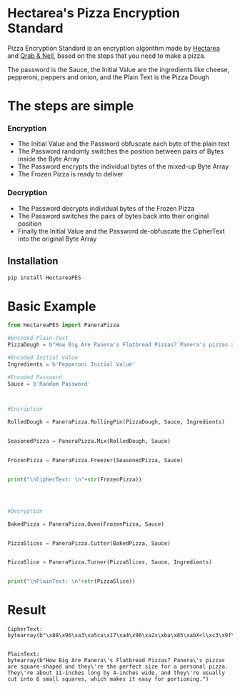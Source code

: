 
# Hectarea's Pizza Encryption Standard


Pizza Encryption Standard is an encryption algorithm made by [Hectarea](https://hectarea.netlify.app) and [Qrab & Nell](https://qrabnell.netlify.app), based on the steps that you need to make a pizza.

The password is the Sauce, the Initial Value are the ingredients like cheese, pepperoni, peppers and onion, and the Plain Text is the Pizza Dough

# The steps are simple

### Encryption
* The Initial Value and the Password obfuscate each byte of the plain text
* The Password randomly switches the position between pairs of Bytes inside the Byte Array
* The Password encrypts the individual bytes of the mixed-up Byte Array
* The Frozen Pizza is ready to deliver

### Decryption
* The Password decrypts individual bytes of the Frozen Pizza
* The Password switches the pairs of bytes back into their original position
* Finally the Initial Value and the Password de-obfuscate the CipherText into the original Byte Array


## Installation

```bash
pip install HectareaPES
```

# Basic Example

```python
from HectareaPES import PaneraPizza

#Encoded Plain Text
PizzaDough = b"How Big Are Panera's Flatbread Pizzas? Panera's pizzas are square-shaped and they're the perfect size for a personal pizza. They're about 11-inches long by 4-inches wide, and they're usually cut into 6 small squares, which makes it easy for portioning."

#Encoded Initial Value
Ingredients = b'Pepperoni Initial Value'

#Encoded Password
Sauce = b'Random Password'



#Encription

RolledDough = PaneraPizza.RollingPin(PizzaDough, Sauce, Ingredients)


SeasonedPizza = PaneraPizza.Mix(RolledDough, Sauce)


FrozenPizza = PaneraPizza.Freezer(SeasonedPizza, Sauce)


print("\nCipherText: \n"+str(FrozenPizza))




#Decryption

BakedPizza = PaneraPizza.Oven(FrozenPizza, Sauce)


PizzaSlices = PaneraPizza.Cutter(BakedPizza, Sauce)


PizzaSlice = PaneraPizza.Turner(PizzaSlices, Sauce, Ingredients)


print("\nPlainText: \n"+str(PizzaSlice))
```
# Result
```
CipherText: bytearray(b"\x88\x96\xa3\xa5ca\x17\xa4\x96\xa2x\xba\x85\xabX<l\xc3\x9f\x97\xb5\x16.\xa0\x94\xbf|\xb2\xb9Ejsi\x9b\xa8f\x0fq{\xb8\xa2\xd0\xc6\xb7\x8b2CI\x9e\xa4\xa4\'H\x85go\xb2\xb7\xc2\xa80\xa3a\xaf\xb1\xb9,p\x98g\xa6\xa9\x99mZ~\x88\xa9\xa8nK\x1f\x0bP\xb0g\xc2\x8c\xaaPM\x90\xb9\xa4\x99\x9a\xd0p\x86\xc6\xbdv\xb1e\xbf~\x9a\x92\xa3\xa6\xb3l\x88\x8c\xbd\xb9.\x14\xa0~8\xa5\x8c`\xbe\\q{\x92\xc2\xc1\xb7R\xbdQ\x90]x\x98_\x8b\x13\x82\xab\xac\xbdzt\x9cI\x85\x97a\xa5\x1ew\x19s\x9d\xb9\xc9\xca\xc3\x99\x8b{\x97eX\xa8\x1a\xca.\x9d\xaez\xa6s\xc7\x9b\x80\x8f\xafE\xaf\x1a\xea|\x93\xc3\xd1\xb7\xa1}\xa2w\x93q1\xbc\xb4\x11|\x99u\xb3\xbf_x\xa0{\x90\xc4\xa9N|\x80i\x88\xc7\xb8\xbf\xbf\xbc\x9c\x89\x98\xc0I_o\x80`\x88\xbd\xbe\xbf\xac\xbd]e\x93\xbbZ\xb2\x9e\xc5u\xa0\xd1\xb5}")


PlainText: 
bytearray(b"How Big Are Panera\'s Flatbread Pizzas? Panera\'s pizzas are square-shaped and they\'re the perfect size for a personal pizza. They\'re about 11-inches long by 4-inches wide, and they\'re usually cut into 6 small squares, which makes it easy for portioning.")
```
